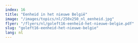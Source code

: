```yaml
---
index: 16
title: "Eenheid in het nieuwe België"
image: "/images/topics/nl/250x250_nl_eenheid.jpg"
flyer: "/flyers/nl/goleft16-eenheid-het-nieuwe-belgie.pdf"
slug: "goleft16-eenheid-het-nieuwe-belgie"
lang: nl
---
```

